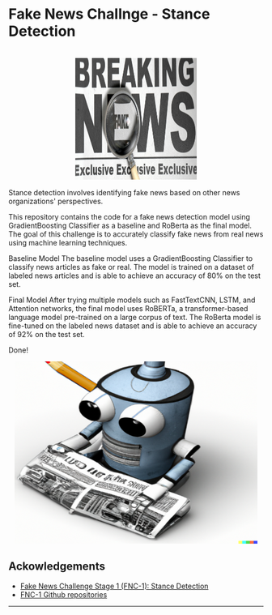 Fake News Challnge - Stance Detection
==============================
<!-- PROJECT LOGO -->
<br />
<div align="center">
  <a>
    <img src="readme-assets/intro.jpg" alt="Logo" width="240" height="240">
  </a>
</div>

Stance detection involves identifying fake news based on other news organizations' perspectives.

This repository contains the code for a fake news detection model using GradientBoosting Classifier as a baseline and RoBerta as the final model. The goal of this challenge is to accurately classify fake news from real news using machine learning techniques.

Baseline Model
The baseline model uses a GradientBoosting Classifier to classify news articles as fake or real. The model is trained on a dataset of labeled news articles and is able to achieve an accuracy of 80% on the test set.

Final Model
After trying multiple models such as FastTextCNN, LSTM, and Attention networks, the final model uses RoBERTa, a transformer-based language model pre-trained on a large corpus of text. The RoBerta model is fine-tuned on the labeled news dataset and is able to achieve an accuracy of 92% on the test set.

Done!

<div align="center">
  <a>
    <img src="readme-assets/intro2.png" alt="Logo" width="480" height="360">
  </a>
</div>

Ackowledgements
------------
* [Fake News Challenge Stage 1 (FNC-1): Stance Detection](http://www.fakenewschallenge.org/)
* [FNC-1 Github repositories](https://github.com/FakeNewsChallenge)
--------
